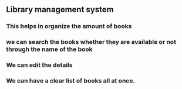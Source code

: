 ## Library management system
### This helps in organize the amount of books 
### we can search the books whether they are available or not through the name of the book
### We can edit the details
### We can have a clear list of books all at once.
